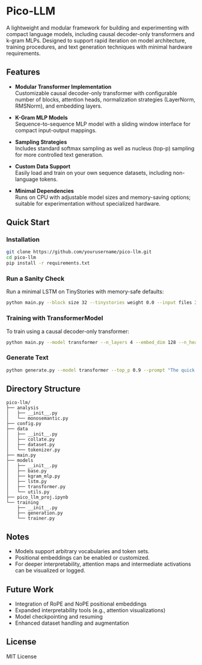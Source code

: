 # Pico-LLM

A lightweight and modular framework for building and experimenting with compact language models, including causal decoder-only transformers and k-gram MLPs. Designed to support rapid iteration on model architecture, training procedures, and text generation techniques with minimal hardware requirements.

## Features

- **Modular Transformer Implementation**  
  Customizable causal decoder-only transformer with configurable number of blocks, attention heads, normalization strategies (LayerNorm, RMSNorm), and embedding layers.

- **K-Gram MLP Models**  
  Sequence-to-sequence MLP model with a sliding window interface for compact input-output mappings.

- **Sampling Strategies**  
  Includes standard softmax sampling as well as nucleus (top-p) sampling for more controlled text generation.

- **Custom Data Support**  
  Easily load and train on your own sequence datasets, including non-language tokens.

- **Minimal Dependencies**  
  Runs on CPU with adjustable model sizes and memory-saving options; suitable for experimentation without specialized hardware.

## Quick Start

### Installation

```bash
git clone https://github.com/yourusername/pico-llm.git
cd pico-llm
pip install -r requirements.txt
```

### Run a Sanity Check

Run a minimal LSTM on TinyStories with memory-safe defaults:

```bash
python main.py --block size 32 --tinystories weight 0.0 --input files 3seqs.txt --prompt "0 1 2 3 4"
```

### Training with TransformerModel

To train using a causal decoder-only transformer:

```bash
python main.py --model transformer --n_layers 4 --embed_dim 128 --n_heads 4
```

### Generate Text

```bash
python generate.py --model transformer --top_p 0.9 --prompt "The quick brown"
```

## Directory Structure

```
pico-llm/
├── analysis
│   ├── __init__.py
│   └── monosemantic.py
├── config.py
├── data
│   ├── __init__.py
│   ├── collate.py
│   ├── dataset.py
│   └── tokenizer.py
├── main.py
├── models
│   ├── __init__.py
│   ├── base.py
│   ├── kgram_mlp.py
│   ├── lstm.py
│   ├── transformer.py
│   └── utils.py
├── pico_llm_proj.ipynb
└── training
    ├── __init__.py
    ├── generation.py
    └── trainer.py

```

## Notes

- Models support arbitrary vocabularies and token sets.
- Positional embeddings can be enabled or customized.
- For deeper interpretability, attention maps and intermediate activations can be visualized or logged.

## Future Work

- Integration of RoPE and NoPE positional embeddings
- Expanded interpretability tools (e.g., attention visualizations)
- Model checkpointing and resuming
- Enhanced dataset handling and augmentation

## License

MIT License
